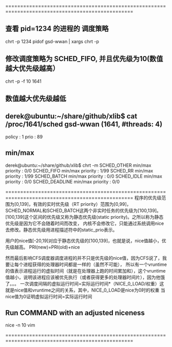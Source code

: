 =================================================================================================
## 查看 pid=1234 的进程的 调度策略
chrt -p 1234
pidof gsd-wwan | xargs chrt -p

## 修改调度策略为 SCHED_FIFO, 并且优先级为10(数值越大优先级越高）
chrt -p -f 10 1641 

## 数值越大优先级越低
derek@ubuntu:~/share/github/xlib$ cat /proc/1641/sched
gsd-wwan (1641, #threads: 4)
-------------------------------------------------------------------
policy                                       :                    1
prio                                         :                   89

## min/max
derek@ubuntu:~/share/github/xlib$ chrt -m
SCHED_OTHER min/max priority    : 0/0
SCHED_FIFO min/max priority     : 1/99
SCHED_RR min/max priority       : 1/99
SCHED_BATCH min/max priority    : 0/0
SCHED_IDLE min/max priority     : 0/0
SCHED_DEADLINE min/max priority : 0/0

=================================================================================================
程序的优先级范围为[0,139]，有效的实时优先级（RT priority）范围为[0,99]，SCHED_NORMAL和SCHED_BATCH这两个非实时任务的优先级为[100,139]。
[100,139]这个区间的优先级又称为静态优先级(static priority)。之所以称为静态优先级是因为它不会随着时间而改变，
内核不会修改它，只能通过系统调用nice去修改。静态优先级用进程描述符中的static_prio表示。

用户的nice值[-20,19]对应于静态优先级的[100,139]，也就是说，nice值越小，优先级越高。
PRI(new)=PRI(old)+nice

然而最后影响CFS调度器调度进程的并不只是优先级的nice值，因为CFS说了，我要让每个进程获得的处理器时间都是一样的（虽然不可能），
所以有一个vruntime的值表示进程运行的虚拟时间（就是在处理器上跑的时间累加和），这个vruntime值越小，说明该进程应该被优先执行（或者获得更多的处理器时间片），因为他饿了。。。
一次调度间隔的虚拟运行时间=实际运行时间*（NICE_0_LOAD/权重）这就是nice值和vruntime之间的关系，其中，NICE_0_LOAD是nice为0时的权重
当nice值为0证明虚拟运行时间=实际运行时间

## Run COMMAND with an adjusted niceness
nice -n 10 vim 

=================================================================================================
